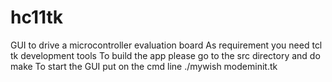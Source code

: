 # hc11tk
GUI to drive a microcontroller evaluation board 
As requirement you need tcl tk development tools
To build the app please go to the src directory and do
make
To start the GUI put on the cmd line
./mywish modeminit.tk
